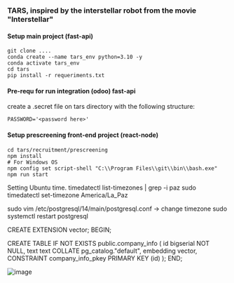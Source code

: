 ### TARS, inspired by the interstellar robot from the movie "Interstellar"


#### Setup main project (fast-api)
```shell 
git clone ....
conda create --name tars_env python=3.10 -y
conda activate tars_env
cd tars
pip install -r requeriments.txt
```

#### Pre-requ for run integration (odoo) fast-api
create a .secret file on tars directory with the following structure:
```shell
PASSWORD='<password here>'
```

#### Setup prescreening front-end project (react-node)

```shell 
cd tars/recruitment/prescreening
npm install
# For Windows OS
npm config set script-shell "C:\\Program Files\\git\\bin\\bash.exe" 
npm run start
```

Setting Ubuntu time.
timedatectl list-timezones | grep -i paz
sudo timedatectl set-timezone America/La_Paz

sudo vim /etc/postgresql/14/main/postgresql.conf -> change timezone
sudo systemctl restart postgresql


CREATE EXTENSION vector;
BEGIN;


CREATE TABLE IF NOT EXISTS public.company_info
(
    id bigserial NOT NULL,
    text text COLLATE pg_catalog."default",
    embedding vector,
    CONSTRAINT company_info_pkey PRIMARY KEY (id)
);
END;



![image](https://blogger.googleusercontent.com/img/b/R29vZ2xl/AVvXsEhzgwetd93YNGiy-FZ0HAs807Q6_walEUZqnt7TNtN-3RdAEOv075dnd0KNw7Nlo98KI-5S7XVtpmCPTAshV0OlBmbIZu-rESuwvWpE4eVMb7qDKCce7oZ-lMA1td8CnlsLuZR88vgly-k/s320/cooper+and+tars.jpg)